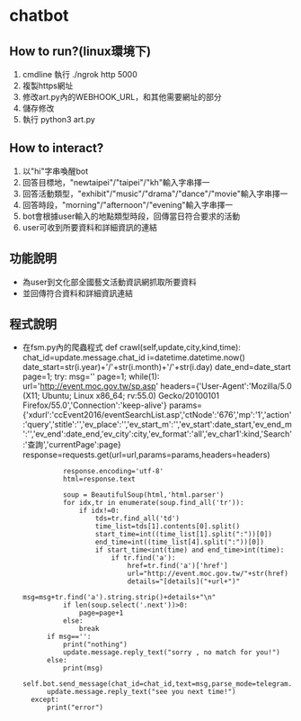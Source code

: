 # chatbot
## How to run?(linux環境下) ##
1. cmdline 執行 ./ngrok http 5000
2. 複製https網址
3. 修改art.py內的WEBHOOK_URL，和其他需要網址的部分
4. 儲存修改
5. 執行 python3 art.py 
## How to interact? ##
1. 以"hi"字串喚醒bot
2. 回答目標地，"newtaipei"/"taipei"/"kh"輸入字串擇一
3. 回答活動類型，"exhibit"/"music"/"drama"/"dance"/"movie"輸入字串擇一
4. 回答時段，"morning"/"afternoon"/"evening"輸入字串擇一
5. bot會根據user輸入的地點類型時段，回傳當日符合要求的活動
6. user可收到所要資料和詳細資訊的連結
## 功能說明 ##
* 為user到文化部全國藝文活動資訊網抓取所要資料
* 並回傳符合資料和詳細資訊連結
## 程式說明 ##
* 在fsm.py內的爬蟲程式
    def crawl(self,update,city,kind,time):
        chat_id=update.message.chat_id
        i=datetime.datetime.now()
        date_start=str(i.year)+'/'+str(i.month)+'/'+str(i.day)
        date_end=date_start
        page=1;
        try:
            msg=''
            page=1;
            while(1):
                url='http://event.moc.gov.tw/sp.asp'
                headers={'User-Agent':'Mozilla/5.0 (X11; Ubuntu; Linux x86_64; rv:55.0) Gecko/20100101 Firefox/55.0','Connection':'keep-alive'}
                params={'xdurl':'ccEvent2016/eventSearchList.asp','ctNode':'676','mp':'1','action':'query','stitle':'','ev_place':'','ev_start_m':'','ev_start':date_start,'ev_end_m':'','ev_end':date_end,'ev_city':city,'ev_format':'all','ev_char1':kind,'Search':'查詢','currentPage':page}
                response=requests.get(url=url,params=params,headers=headers)
               
                response.encoding='utf-8'
                html=response.text

                soup = BeautifulSoup(html,'html.parser')
                for idx,tr in enumerate(soup.find_all('tr')):
                    if idx!=0:
                        tds=tr.find_all('td')
                        time_list=tds[1].contents[0].split()
                        start_time=int((time_list[1].split(":"))[0])
                        end_time=int((time_list[4].split(":"))[0])
                        if start_time<int(time) and end_time>int(time):
                            if tr.find('a'):
                                href=tr.find('a')['href']
                                url="http://event.moc.gov.tw/"+str(href)
                                details="[details]("+url+")"
                                msg=msg+tr.find('a').string.strip()+details+"\n"
                if len(soup.select('.next'))>0:
                    page=page+1
                else:
                    break
            if msg=='':
                print("nothing")
                update.message.reply_text("sorry , no match for you!")
            else:
                print(msg)
                self.bot.send_message(chat_id=chat_id,text=msg,parse_mode=telegram.ParseMode.MARKDOWN)
            update.message.reply_text("see you next time!")
        except:
            print("error")
